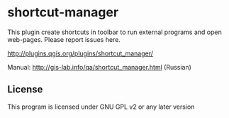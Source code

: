 shortcut-manager
================

This plugin create shortcuts in toolbar to run external programs and open web-pages. Please report issues here.

http://plugins.qgis.org/plugins/shortcut_manager/

Manual: http://gis-lab.info/qa/shortcut_manager.html (Russian)

License
-------------
This program is licensed under GNU GPL v2 or any later version
